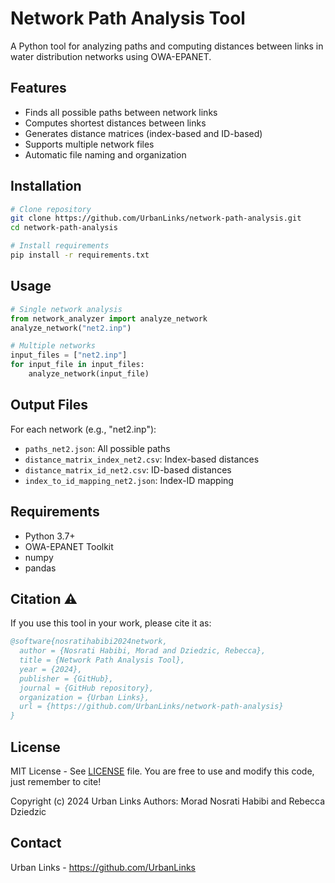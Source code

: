 # Network Path Analysis Tool

A Python tool for analyzing paths and computing distances between links in water distribution networks using OWA-EPANET.

## Features

- Finds all possible paths between network links
- Computes shortest distances between links
- Generates distance matrices (index-based and ID-based)
- Supports multiple network files
- Automatic file naming and organization

## Installation

```bash
# Clone repository
git clone https://github.com/UrbanLinks/network-path-analysis.git
cd network-path-analysis

# Install requirements
pip install -r requirements.txt
```

## Usage

```python
# Single network analysis
from network_analyzer import analyze_network
analyze_network("net2.inp")

# Multiple networks
input_files = ["net2.inp"]
for input_file in input_files:
    analyze_network(input_file)
```

## Output Files

For each network (e.g., "net2.inp"):
- `paths_net2.json`: All possible paths
- `distance_matrix_index_net2.csv`: Index-based distances
- `distance_matrix_id_net2.csv`: ID-based distances
- `index_to_id_mapping_net2.json`: Index-ID mapping

## Requirements

- Python 3.7+
- OWA-EPANET Toolkit
- numpy
- pandas

## Citation ⚠️

If you use this tool in your work, please cite it as:

```bibtex
@software{nosratihabibi2024network,
  author = {Nosrati Habibi, Morad and Dziedzic, Rebecca},
  title = {Network Path Analysis Tool},
  year = {2024},
  publisher = {GitHub},
  journal = {GitHub repository},
  organization = {Urban Links},
  url = {https://github.com/UrbanLinks/network-path-analysis}
}
```

## License

MIT License - See [LICENSE](LICENSE) file. 
You are free to use and modify this code, just remember to cite!

Copyright (c) 2024 Urban Links
Authors: Morad Nosrati Habibi and Rebecca Dziedzic

## Contact

Urban Links - https://github.com/UrbanLinks
